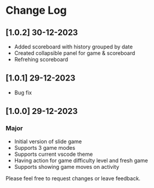 # Change Log

## [1.0.2] 30-12-2023

- Added scoreboard with history grouped by date
- Created collapsible panel for game & scoreboard
- Refrehing scoreboard

## [1.0.1] 29-12-2023

- Bug fix

## [1.0.0] 29-12-2023

### Major

- Initial version of slide game
- Supports 3 game modes
- Supports current vscode theme
- Having action for game difficulty level and fresh game
- Supports showing game moves on activity

Please feel free to request changes or leave feedback.
